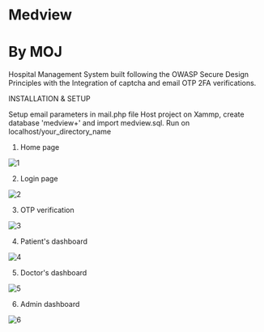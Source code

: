 # Medview
# By MOJ
Hospital Management System built following the OWASP Secure Design Principles with the Integration of captcha and email OTP 2FA verifications.

INSTALLATION & SETUP

Setup email parameters in mail.php file
Host project on Xammp, create database 'medview+' and import medview.sql.
Run on localhost/your_directory_name


1. Home page

![1](https://user-images.githubusercontent.com/43385016/166294368-cec1c705-0d1f-4ac8-8902-e53c89ebae70.png)

2. Login page

![2](https://user-images.githubusercontent.com/43385016/166294637-06fbe77a-58c4-4a07-a67b-1edd41732ce1.png)

3. OTP verification

![3](https://user-images.githubusercontent.com/43385016/166295128-8cc47c70-6d78-4bd3-8977-558c62fd9986.png)

4. Patient's dashboard

![4](https://user-images.githubusercontent.com/43385016/166295747-dcecffc6-16f2-43ed-a8e9-4ba8fcb00727.png)

5. Doctor's dashboard

![5](https://user-images.githubusercontent.com/43385016/166295213-7eb312b1-434b-432a-8581-e9d03017782d.png)

6. Admin dashboard

![6](https://user-images.githubusercontent.com/43385016/166295271-1dffb62a-8cf2-4e40-98e9-17b2675ff0f8.png)



